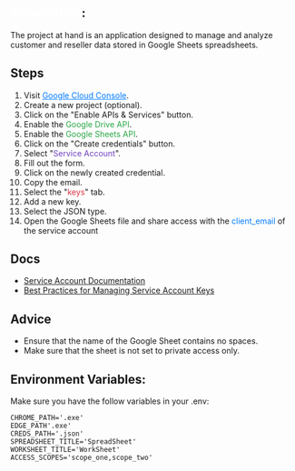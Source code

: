 
## <span style="color: #FFF;">Introduction</span>:
The project at hand is an application designed to manage and analyze customer and reseller data stored in Google Sheets spreadsheets. 

## Steps

1. Visit <a href="https://console.cloud.google.com/apis" style="color: #007bff;">Google Cloud Console</a>.
2. Create a new project (optional).
3. Click on the "Enable APIs & Services" button.
4. Enable the <span style="color: #28a745;">Google Drive API</span>.
5. Enable the <span style="color: #28a745;">Google Sheets API</span>.
6. Click on the "Create credentials" button.
7. Select "<span style="color: #6f42c1;">Service Account</span>".
8. Fill out the form.
9. Click on the newly created credential.
10. Copy the email.
11. Select the "<span style="color: #dc3545;">keys</span>" tab.
12. Add a new key.
13. Select the JSON type.
14. Open the Google Sheets file and share access with the <span style="color: #007bff;">client_email</span> of the service account


## Docs

- [Service Account Documentation](https://cloud.google.com/iam/docs/service-account-overview)
- [Best Practices for Managing Service Account Keys](https://cloud.google.com/iam/docs/best-practices-for-managing-service-account-keys)

## Advice

- Ensure that the name of the Google Sheet contains no spaces.
- Make sure that the sheet is not set to private access only.

## Environment Variables:
Make sure you have the follow variables in your .env:
```
CHROME_PATH='.exe'
EDGE_PATH'.exe'
CREDS_PATH='.json'
SPREADSHEET_TITLE='SpreadSheet'
WORKSHEET_TITLE='WorkSheet'
ACCESS_SCOPES='scope_one,scope_two'
```
